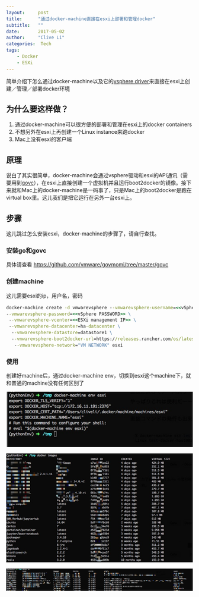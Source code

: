 ```yaml
---
layout:     post
title:      "通过docker-machine直接在esxi上部署和管理docker"
subtitle:   ""
date:       2017-05-02
author:     "Clive Li"
categories:  Tech
tags:
    - Docker 
    - ESXi
---
```


简单介绍下怎么通过docker-machine以及它的[vsphere driver](https://docs.docker.com/machine/drivers/vsphere/)来直接在esxi上创建／管理／部署docker环境

## 为什么要这样做？
1. 通过docker-machine可以很方便的部署和管理在esxi上的docker containers
2. 不想另外在esxi上再创建一个Linux instance来跑docker
3. Mac上没有esxi的客户端

<!-- more -->

## 原理
说白了其实很简单，docker-machine会通过vsphere驱动和esxi的API通讯（需要用到[govc](https://github.com/vmware/govmomi/tree/master/govc)），在esxi上直接创建一个虚拟机并且运行boot2docker的镜像。接下来就和Mac上的docker-machine是一码事了，只是Mac上的boot2docker是跑在virtual box里。这儿我们是把它运行在另外一台esxi上。


## 步骤
这儿跳过怎么安装esxi，docker-machine的步骤了，请自行查找。

### 安装go和govc
具体请查看 <https://github.com/vmware/govmomi/tree/master/govc>


### 创建machine
这儿需要esxi的ip，用户名，密码
~~~ bat
docker-machine create -d vmwarevsphere --vmwarevsphere-username=<<vSphere USER>> \
--vmwarevsphere-password=<<vSphere PASSWORD>> \
 --vmwarevsphere-vcenter=<<ESXi management IP>> \
 --vmwarevsphere-datacenter=ha-datacenter \
  --vmwarevsphere-datastore=datastore1 \
  --vmwarevsphere-boot2docker-url=https://releases.rancher.com/os/latest/rancheros.iso \
   --vmwarevsphere-network="VM NETWORK" esxi
~~~

### 使用
创建好machine后，通过docker-machine env，切换到esxi这个machine下，就和普通的machine没有任何区别了

![](/media/dockeresxi.jpg)

![](/media/dockerimages.jpg)

![](/media/dockerps.jpg)
